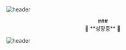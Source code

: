 


![header](https://capsule-render.vercel.app/api?type=wave&color=gradient&height=300&section=header)

<center>
### <center>🌱 **성장중** 🌱</center>
</center>

![header](https://capsule-render.vercel.app/api?type=wave&color=gradient&height=300&section=footer)                   


</div>
<!--


Here are some ideas to get you started:

- 🔭 I’m currently working on ...
- 🌱 I’m currently learning ...
- 👯 I’m looking to collaborate on ...
- 🤔 I’m looking for help with ...
- 💬 Ask me about ...
- 📫 How to reach me: ...
- 😄 Pronouns: ...
- ⚡ Fun fact: ...
-->
